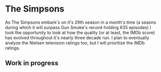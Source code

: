 # The Simpsons

As The Simpsons embark's on it's 29th season in a month's time (a seaons during which it will surpass Gun Smoke's record-holding 635 episodes) I took the opportunity to look at how the quality (or at least, the IMDb score) has evolved throughout it's nearly three decade run. I plan to eventually analyze the Nielsen television ratings too, but I will prioritize the IMDb ratings.


## Work in progress
